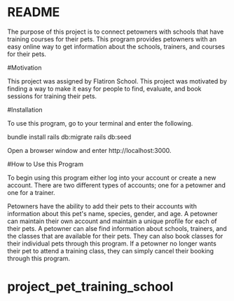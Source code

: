 # README

The purpose of this project is to connect petowners with schools that have training courses for their pets. This program provides petowners with an easy online way to get information about the schools, trainers, and courses for their pets.

#Motivation

This project was assigned by Flatiron School. This project was motivated by finding a way to make it easy for people to find, evaluate, and book sessions for training their pets.

#Installation

To use this program, go to your terminal and enter the following.

bundle install 
rails db:migrate 
rails db:seed

Open a browser window and enter http://localhost:3000.

#How to Use this Program

To begin using this program either log into your account or create a new account. There are two different types of accounts; one for a petowner and one for a trainer.

Petowners have the ability to add their pets to their accounts with information about this pet's name, species, gender, and age. A petowner can maintain their own account and maintain a unique profile for each of their pets. A petowner can alse find information about schools, trainers, and the classes that are available for their pets. They can also book classes for their individual pets through this program. If a petowner no longer wants their pet to attend a training class, they can simply cancel their booking through this program.


# project_pet_training_school
